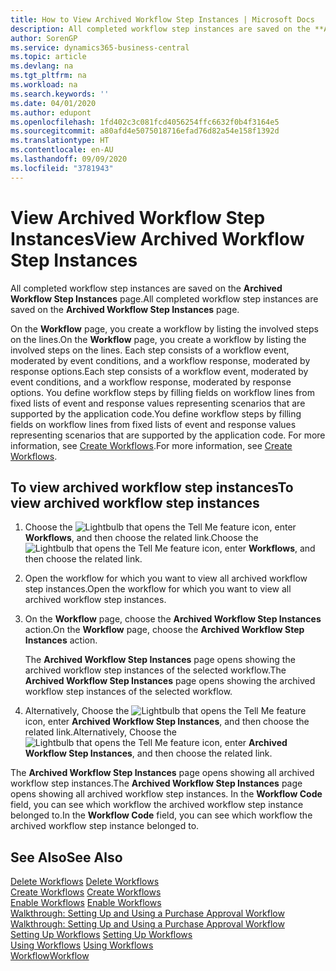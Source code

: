 ```yaml
---
title: How to View Archived Workflow Step Instances | Microsoft Docs
description: All completed workflow step instances are saved on the **Archived Workflow Step Instances** page.
author: SorenGP
ms.service: dynamics365-business-central
ms.topic: article
ms.devlang: na
ms.tgt_pltfrm: na
ms.workload: na
ms.search.keywords: ''
ms.date: 04/01/2020
ms.author: edupont
ms.openlocfilehash: 1fd402c3c081fcd4056254ffc6632f0b4f3164e5
ms.sourcegitcommit: a80afd4e5075018716efad76d82a54e158f1392d
ms.translationtype: HT
ms.contentlocale: en-AU
ms.lasthandoff: 09/09/2020
ms.locfileid: "3781943"
---
```

# <a name="view-archived-workflow-step-instances"></a><span data-ttu-id="8b7f4-103">View Archived Workflow Step Instances</span><span class="sxs-lookup"><span data-stu-id="8b7f4-103">View Archived Workflow Step Instances</span></span>
<span data-ttu-id="8b7f4-104">All completed workflow step instances are saved on the **Archived Workflow Step Instances** page.</span><span class="sxs-lookup"><span data-stu-id="8b7f4-104">All completed workflow step instances are saved on the **Archived Workflow Step Instances** page.</span></span>  

 <span data-ttu-id="8b7f4-105">On the **Workflow** page, you create a workflow by listing the involved steps on the lines.</span><span class="sxs-lookup"><span data-stu-id="8b7f4-105">On the **Workflow** page, you create a workflow by listing the involved steps on the lines.</span></span> <span data-ttu-id="8b7f4-106">Each step consists of a workflow event, moderated by event conditions, and a workflow response, moderated by response options.</span><span class="sxs-lookup"><span data-stu-id="8b7f4-106">Each step consists of a workflow event, moderated by event conditions, and a workflow response, moderated by response options.</span></span> <span data-ttu-id="8b7f4-107">You define workflow steps by filling fields on workflow lines from fixed lists of event and response values representing scenarios that are supported by the application code.</span><span class="sxs-lookup"><span data-stu-id="8b7f4-107">You define workflow steps by filling fields on workflow lines from fixed lists of event and response values representing scenarios that are supported by the application code.</span></span> <span data-ttu-id="8b7f4-108">For more information, see [Create Workflows](across-how-to-create-workflows.md).</span><span class="sxs-lookup"><span data-stu-id="8b7f4-108">For more information, see [Create Workflows](across-how-to-create-workflows.md).</span></span>  

## <a name="to-view-archived-workflow-step-instances"></a><span data-ttu-id="8b7f4-109">To view archived workflow step instances</span><span class="sxs-lookup"><span data-stu-id="8b7f4-109">To view archived workflow step instances</span></span>  
1.  <span data-ttu-id="8b7f4-110">Choose the ![Lightbulb that opens the Tell Me feature](media/ui-search/search_small.png "Tell me what you want to do") icon, enter **Workflows**, and then choose the related link.</span><span class="sxs-lookup"><span data-stu-id="8b7f4-110">Choose the ![Lightbulb that opens the Tell Me feature](media/ui-search/search_small.png "Tell me what you want to do") icon, enter **Workflows**, and then choose the related link.</span></span>  
2.  <span data-ttu-id="8b7f4-111">Open the workflow for which you want to view all archived workflow step instances.</span><span class="sxs-lookup"><span data-stu-id="8b7f4-111">Open the workflow for which you want to view all archived workflow step instances.</span></span>  
3.  <span data-ttu-id="8b7f4-112">On the **Workflow** page, choose the **Archived Workflow Step Instances** action.</span><span class="sxs-lookup"><span data-stu-id="8b7f4-112">On the **Workflow** page, choose the **Archived Workflow Step Instances** action.</span></span>  

    <span data-ttu-id="8b7f4-113">The **Archived Workflow Step Instances** page opens showing the archived workflow step instances of the selected workflow.</span><span class="sxs-lookup"><span data-stu-id="8b7f4-113">The **Archived Workflow Step Instances** page opens showing the archived workflow step instances of the selected workflow.</span></span>  
4.  <span data-ttu-id="8b7f4-114">Alternatively, Choose the ![Lightbulb that opens the Tell Me feature](media/ui-search/search_small.png "Tell me what you want to do") icon, enter **Archived Workflow Step Instances**, and then choose the related link.</span><span class="sxs-lookup"><span data-stu-id="8b7f4-114">Alternatively, Choose the ![Lightbulb that opens the Tell Me feature](media/ui-search/search_small.png "Tell me what you want to do") icon, enter **Archived Workflow Step Instances**, and then choose the related link.</span></span>  

<span data-ttu-id="8b7f4-115">The **Archived Workflow Step Instances** page opens showing all archived workflow step instances.</span><span class="sxs-lookup"><span data-stu-id="8b7f4-115">The **Archived Workflow Step Instances** page opens showing all archived workflow step instances.</span></span> <span data-ttu-id="8b7f4-116">In the **Workflow Code** field, you can see which workflow the archived workflow step instance belonged to.</span><span class="sxs-lookup"><span data-stu-id="8b7f4-116">In the **Workflow Code** field, you can see which workflow the archived workflow step instance belonged to.</span></span>  

## <a name="see-also"></a><span data-ttu-id="8b7f4-117">See Also</span><span class="sxs-lookup"><span data-stu-id="8b7f4-117">See Also</span></span>  
 <span data-ttu-id="8b7f4-118">[Delete Workflows](across-how-to-delete-workflows.md) </span><span class="sxs-lookup"><span data-stu-id="8b7f4-118">[Delete Workflows](across-how-to-delete-workflows.md) </span></span>  
 <span data-ttu-id="8b7f4-119">[Create Workflows](across-how-to-create-workflows.md) </span><span class="sxs-lookup"><span data-stu-id="8b7f4-119">[Create Workflows](across-how-to-create-workflows.md) </span></span>  
 <span data-ttu-id="8b7f4-120">[Enable Workflows](across-how-to-enable-workflows.md) </span><span class="sxs-lookup"><span data-stu-id="8b7f4-120">[Enable Workflows](across-how-to-enable-workflows.md) </span></span>  
 <span data-ttu-id="8b7f4-121">[Walkthrough: Setting Up and Using a Purchase Approval Workflow](walkthrough-setting-up-and-using-a-purchase-approval-workflow.md) </span><span class="sxs-lookup"><span data-stu-id="8b7f4-121">[Walkthrough: Setting Up and Using a Purchase Approval Workflow](walkthrough-setting-up-and-using-a-purchase-approval-workflow.md) </span></span>  
 <span data-ttu-id="8b7f4-122">[Setting Up Workflows](across-set-up-workflows.md) </span><span class="sxs-lookup"><span data-stu-id="8b7f4-122">[Setting Up Workflows](across-set-up-workflows.md) </span></span>  
 <span data-ttu-id="8b7f4-123">[Using Workflows](across-use-workflows.md) </span><span class="sxs-lookup"><span data-stu-id="8b7f4-123">[Using Workflows](across-use-workflows.md) </span></span>  
 [<span data-ttu-id="8b7f4-124">Workflow</span><span class="sxs-lookup"><span data-stu-id="8b7f4-124">Workflow</span></span>](across-workflow.md)
